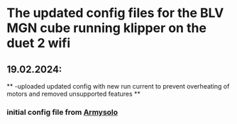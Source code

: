# The updated config files for the BLV MGN cube running klipper on the duet 2 wifi 

## 19.02.2024:
** -uploaded updated config with new run current to prevent overheating of motors and removed unsupported features **



### initial config file from [Armysolo](https://github.com/armysolo/BLV-Cube/tree/main/Firmware/Klipper%202x%20Independent%20Z%20Fysetc%20Cube%20Duet%202%20Wifi)
